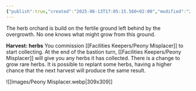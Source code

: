 ```yaml
---
{"publish":true,"created":"2025-06-13T17:05:15.560+02:00","modified":"2025-07-18T17:56:28.552+02:00","cssclasses":""}
---
```


The herb orchard is build on the fertile ground left behind by the overgrowth. No one knows what might grow from this ground.

**Harvest: herbs** You commission [[Facilities Keepers/Peony Misplacer]] to start collecting. At the end of the bastion turn, [[Facilities Keepers/Peony Misplacer]] will give you any herbs it has collected. There is a change to grow rare herbs. It is possible to replant some herbs, having a higher chance that the next harvest will produce the same result.

![[Images/Peony Misplacer.webp|309x309]]